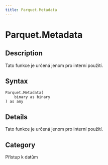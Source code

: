 ```yaml
---
title: Parquet.Metadata
---
```


# Parquet.Metadata


## Description

Tato funkce je určená jenom pro interní použití.


## Syntax

```powerquery
Parquet.Metadata(
    binary as binary
) as any
```


## Details

Tato funkce je určená jenom pro interní použití.



## Category
Přístup k datům
